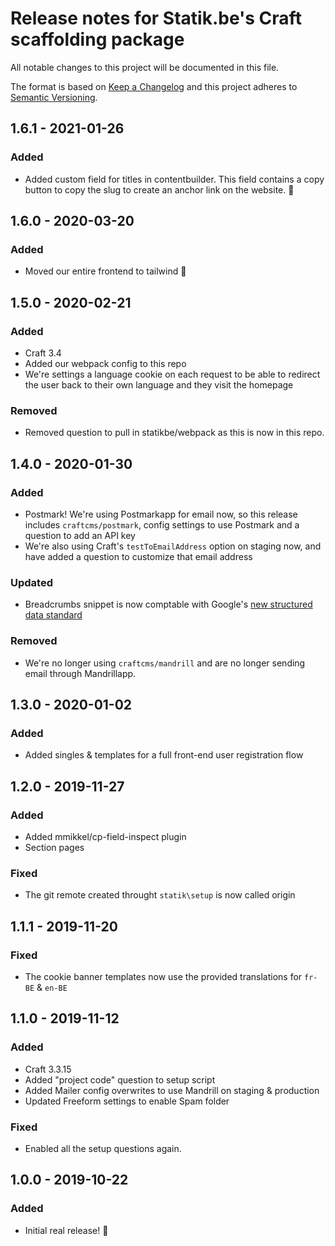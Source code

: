 # Release notes for Statik.be's Craft scaffolding package

All notable changes to this project will be documented in this file.

The format is based on [Keep a Changelog](http://keepachangelog.com/) and this project adheres to [Semantic Versioning](http://semver.org/).

## 1.6.1 - 2021-01-26
### Added
- Added custom field for titles in contentbuilder. This field contains a copy button to copy the slug to create an anchor link on the website. 🔗

## 1.6.0 - 2020-03-20
### Added
- Moved our entire frontend to tailwind 🎉

## 1.5.0 - 2020-02-21
### Added
- Craft 3.4
- Added our webpack config to this repo
- We're settings a language cookie on each request to be able to redirect the user back to their own language and they visit the homepage

### Removed
- Removed question to pull in statikbe/webpack as this is now in this repo.

## 1.4.0 - 2020-01-30
### Added
- Postmark! We're using Postmarkapp for email now, so this release includes `craftcms/postmark`, config settings to use Postmark and a question to add an API key
- We're also using Craft's `testToEmailAddress` option on staging now, and have added a question to customize that email address

### Updated
- Breadcrumbs snippet is now comptable with Google's [new structured data standard](https://webmasters.googleblog.com/2020/01/data-vocabulary.html?m=1)

### Removed
- We're no longer using `craftcms/mandrill` and are no longer sending email through Mandrillapp.

## 1.3.0 - 2020-01-02
### Added
- Added singles & templates for a full front-end user registration flow

## 1.2.0 - 2019-11-27
### Added
- Added mmikkel/cp-field-inspect plugin
- Section pages

### Fixed
- The git remote created throught `statik\setup` is now called origin

## 1.1.1 - 2019-11-20
### Fixed
- The cookie banner templates now use the provided translations for `fr-BE` & `en-BE`

## 1.1.0 - 2019-11-12
### Added
- Craft 3.3.15
- Added "project code" question to setup script
- Added Mailer config overwrites to use Mandrill on staging & production
- Updated Freeform settings to enable Spam folder

### Fixed
- Enabled all the setup questions again. 

## 1.0.0 - 2019-10-22
### Added
- Initial real release! 🎉 

